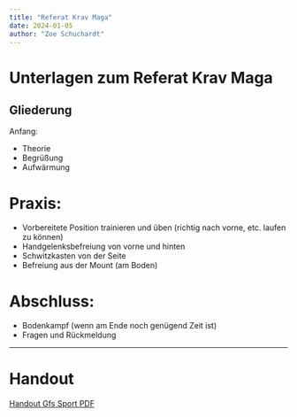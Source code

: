 ```yaml
---
title: "Referat Krav Maga"
date: 2024-01-05
author: "Zoe Schuchardt"
---
```



# Unterlagen zum Referat Krav Maga

## Gliederung
Anfang:
* Theorie
* Begrüßung
* Aufwärmung

# Praxis:
* Vorbereitete Position trainieren und üben (richtig nach vorne, etc. laufen zu können)
* Handgelenksbefreiung von vorne und hinten
* Schwitzkasten von der Seite
* Befreiung aus der Mount (am Boden)

# Abschluss:
* Bodenkampf (wenn am Ende noch genügend Zeit ist)
* Fragen und Rückmeldung

___

# Handout
[Handout Gfs Sport PDF](https://github.com/zschuchardt/zschuchardt.github.io/raw/main/_posts/Handout%20Gfs%20Sport%20.pdf)
